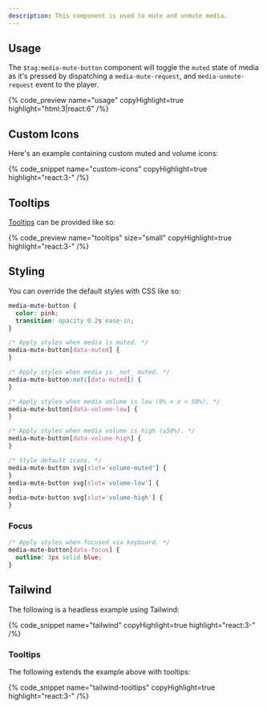 ```yaml
---
description: This component is used to mute and unmute media.
---
```


## Usage

The `$tag:media-mute-button` component will toggle the `muted` state of media as it's pressed by
dispatching a `media-mute-request`, and `media-unmute-request` event to the player.

{% code_preview name="usage" copyHighlight=true highlight="html:3|react:6" /%}

## Custom Icons

Here's an example containing custom muted and volume icons:

{% code_snippet name="custom-icons" copyHighlight=true highlight="react:3-" /%}

## Tooltips

[Tooltips](https://developer.mozilla.org/en-US/docs/Web/Accessibility/ARIA/Roles/tooltip_role) can
be provided like so:

{% code_preview name="tooltips" size="small" copyHighlight=true highlight="react:3-" /%}

## Styling

You can override the default styles with CSS like so:

```css {% copy=true %}
media-mute-button {
  color: pink;
  transition: opacity 0.2s ease-in;
}

/* Apply styles when media is muted. */
media-mute-button[data-muted] {
}

/* Apply styles when media is _not_ muted. */
media-mute-button:not([data-muted]) {
}

/* Apply styles when media volume is low (0% < x < 50%). */
media-mute-button[data-volume-low] {
}

/* Apply styles when media volume is high (≥50%). */
media-mute-button[data-volume-high] {
}

/* Style default icons. */
media-mute-button svg[slot='volume-muted'] {
}
media-mute-button svg[slot='volume-low'] {
}
media-mute-button svg[slot='volume-high'] {
}
```

### Focus

```css {% copy=true %}
/* Apply styles when focused via keyboard. */
media-mute-button[data-focus] {
  outline: 3px solid blue;
}
```

## Tailwind

The following is a headless example using Tailwind:

{% code_snippet name="tailwind" copyHighlight=true highlight="react:3-" /%}

### Tooltips

The following extends the example above with tooltips:

{% code_snippet name="tailwind-tooltips" copyHighlight=true highlight="react:3-" /%}
